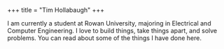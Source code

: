 +++
title = "Tim Hollabaugh"
+++

I am currently a student at Rowan University, majoring in Electrical and Computer Engineering. I
love to build things, take things apart, and solve problems. You can read about some of the things
I have done here.
